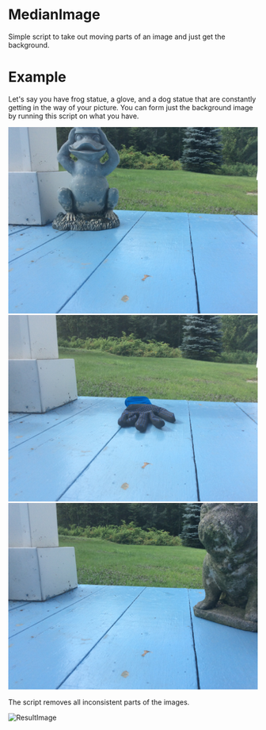 # MedianImage
Simple script to take out moving parts of an image and just get the background.

# Example
Let's say you have frog statue, a glove, and a dog statue that are constantly getting in
the way of your picture. You can form just the background image by running this script on what you have.

![Image1](https://github.com/mattBoros/MedianImage/blob/master/test_images/IMG-3398.JPG?raw=true)
![Image2](https://github.com/mattBoros/MedianImage/blob/master/test_images/IMG-3400.JPG?raw=true)
![Image3](https://github.com/mattBoros/MedianImage/blob/master/test_images/IMG-3399.JPG?raw=true)

The script removes all inconsistent parts of the images.

![ResultImage](https://github.com/mattBoros/MedianImage/blob/master/out.png?raw=true)


